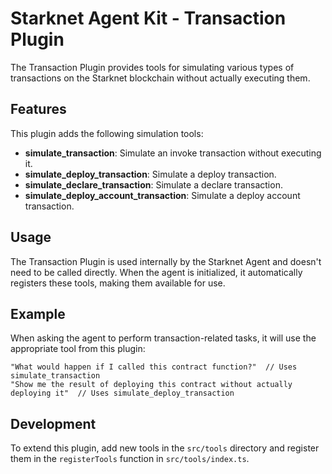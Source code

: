 # Starknet Agent Kit - Transaction Plugin

The Transaction Plugin provides tools for simulating various types of transactions on the Starknet blockchain without actually executing them.

## Features

This plugin adds the following simulation tools:

- **simulate_transaction**: Simulate an invoke transaction without executing it.
- **simulate_deploy_transaction**: Simulate a deploy transaction.
- **simulate_declare_transaction**: Simulate a declare transaction.
- **simulate_deploy_account_transaction**: Simulate a deploy account transaction.

## Usage

The Transaction Plugin is used internally by the Starknet Agent and doesn't need to be called directly. When the agent is initialized, it automatically registers these tools, making them available for use.

## Example

When asking the agent to perform transaction-related tasks, it will use the appropriate tool from this plugin:

```
"What would happen if I called this contract function?"  // Uses simulate_transaction
"Show me the result of deploying this contract without actually deploying it"  // Uses simulate_deploy_transaction
```

## Development

To extend this plugin, add new tools in the `src/tools` directory and register them in the `registerTools` function in `src/tools/index.ts`. 